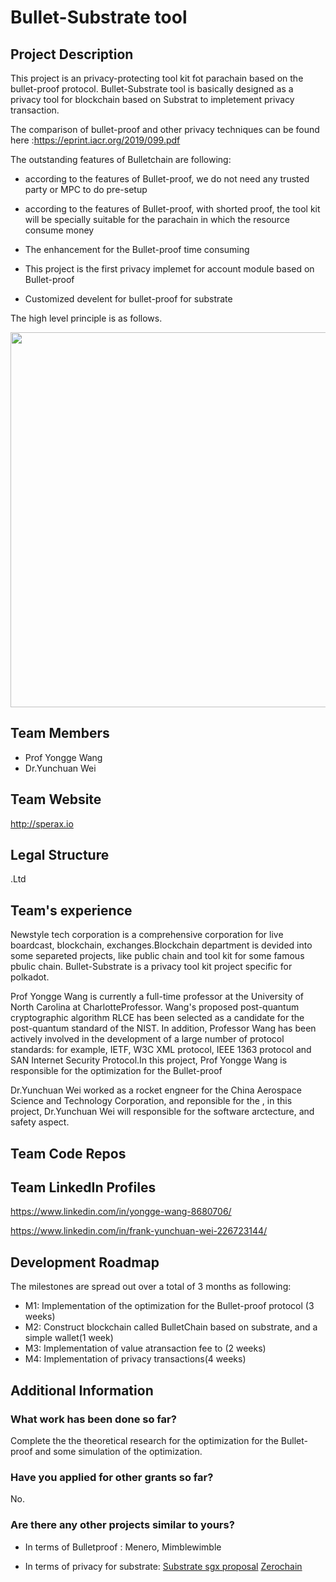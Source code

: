 # Bullet-Substrate tool
## Project Description
This project is an privacy-protecting tool kit fot parachain based on the bullet-proof protocol. Bullet-Substrate tool is basically designed as a privacy tool for blockchain based on Substrat to impletement privacy transaction. 

The comparison of bullet-proof and other privacy techniques can be found here :https://eprint.iacr.org/2019/099.pdf


The outstanding features of Bulletchain are following:

* according to the features of Bullet-proof, we do not need any trusted party or MPC to do pre-setup

* according to the features of Bullet-proof, with shorted proof, the tool kit will be specially suitable for the  parachain in which the resource consume money

* The enhancement for the Bullet-proof time consuming 
    
* This project is the first privacy implemet for account module based on Bullet-proof 

* Customized develent for bullet-proof for substrate

The high level principle is as follows.

<div align="center">
<img src="https://user-images.githubusercontent.com/19221132/64667620-ff955f00-d48c-11e9-8637-6c92b47a17cc.png" width="600px">
</div>


## Team Members

* Prof Yongge Wang
* Dr.Yunchuan Wei

## Team Website

http://sperax.io
## Legal Structure
.Ltd

## Team's experience
Newstyle tech corporation is a comprehensive corporation for live boardcast, blockchain, exchanges.Blockchain department is devided into some separeted projects, like public chain and tool kit for some famous pbulic chain. Bullet-Substrate is a privacy tool kit project specific for polkadot. 

Prof Yongge Wang is currently a full-time professor at the University of North Carolina at CharlotteProfessor. Wang's proposed post-quantum cryptographic algorithm RLCE has been selected as a candidate for the post-quantum standard of the NIST. In addition, Professor Wang has been actively involved in the development of a large number of protocol standards: for example, IETF, W3C XML protocol, IEEE 1363 protocol and SAN Internet Security Protocol.In this project, Prof Yongge Wang is responsible for the optimization for the Bullet-proof


Dr.Yunchuan Wei worked as a rocket engneer for the China Aerospace Science and Technology Corporation, and reponsible for the , in this project, Dr.Yunchuan Wei will responsible for the software arctecture, and safety aspect.



## Team Code Repos

## Team LinkedIn Profiles
https://www.linkedin.com/in/yongge-wang-8680706/

https://www.linkedin.com/in/frank-yunchuan-wei-226723144/

## Development Roadmap
The milestones are spread out over a total of 3 months as following:

* M1: Implementation of the optimization for the Bullet-proof protocol (3 weeks)
* M2: Construct blockchain called BulletChain based on substrate, and a simple wallet(1 week)
* M3: Implementation of value atransaction fee to (2 weeks)
* M4: Implementation of privacy transactions(4 weeks)


## Additional Information
### What work has been done so far?
Complete the the theoretical research for the optimization for the Bullet-proof and some simulation of the optimization.

### Have you applied for other grants so far?
No.

### Are there any other projects similar to yours?
* In terms of Bulletproof : Menero, Mimblewimble

* In terms of privacy for substrate: [Substrate sgx proposal](https://github.com/w3f/Web3-collaboration/blob/master/grants/speculative/substrate_sgx_proposal.md)  [Zerochain](https://github.com/w3f/Web3-collaboration/blob/master/grants/speculative/zerochain.md)

